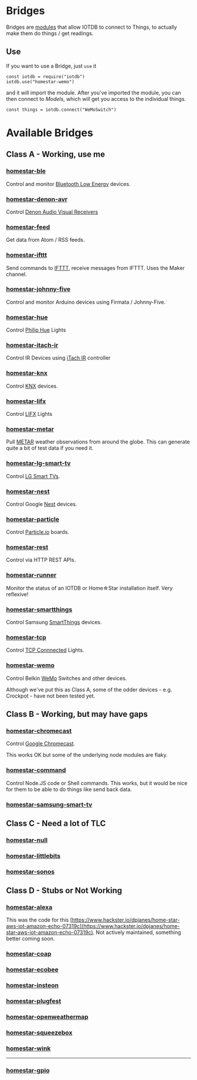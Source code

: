 # Bridges

Bridges are [modules](modules.md) that allow IOTDB to connect to Things, to actually
make them do things / get readings.

## Use

If you want to use a Bridge, just `use` it

    const iotdb = require("iotdb")
    iotdb.use("homestar-wemo")

and it will import the module. After you&apos;ve imported the module, you can then connect
to _Models_, which will get you access to the individual things. 

    const things = iotdb.connect("WeMoSwitch")

# Available Bridges
## Class A - Working, use me

### [homestar-ble](https://github.com/dpjanes/homestar-ble)

Control and monitor [Bluetooth Low Energy](https://en.wikipedia.org/wiki/Bluetooth_low_energy) devices.

### [homestar-denon-avr](https://github.com/dpjanes/homestar-denon-avr)

Control [Denon Audio Visual Receivers](https://usa.denon.com/us/product/hometheater/receivers)

### [homestar-feed](https://github.com/dpjanes/homestar-feed)

Get data from Atom / RSS feeds.

### [homestar-ifttt](https://github.com/dpjanes/homestar-ifttt)

Send commands to [IFTTT](https://ifttt.com/), receive messages from IFTTT. Uses the Maker channel.

### [homestar-johnny-five](https://github.com/dpjanes/homestar-johnny-five)

Control and monitor Arduino devices using Firmata / Johnny-Five.

### [homestar-hue](https://github.com/dpjanes/homestar-hue)

Control [Philip Hue](http://www2.meethue.com/en-ca/) Lights

### [homestar-itach-ir](https://github.com/dpjanes/homestar-itach-ir)

Control IR Devices using [iTach IR](http://www.globalcache.com/products/itach/wf2irspecs/) controller

### [homestar-knx](https://github.com/dpjanes/homestar-knx)

Control [KNX](https://en.wikipedia.org/wiki/KNX_(standard)) devices. 

### [homestar-lifx](https://github.com/dpjanes/homestar-lifx)

Control [LIFX](http://www.lifx.com/) Lights

### [homestar-metar](https://github.com/dpjanes/homestar-metar)

Pull [METAR](https://en.wikipedia.org/wiki/METAR) weather observations from around the globe.
This can generate quite a bit of test data if you need it.

### [homestar-lg-smart-tv](https://github.com/dpjanes/homestar-lg-smart-tv)

Control [LG Smart TVs](http://www.lg.com/us/experience-tvs/smart-tv).

### [homestar-nest](https://github.com/dpjanes/homestar-nest)

Control Google [Nest](https://nest.com/ca/) devices.

### [homestar-particle](https://github.com/dpjanes/homestar-particle)

Control [Particle.io](https://www.particle.io/) boards.

### [homestar-rest](https://github.com/dpjanes/homestar-rest)

Control via HTTP REST APIs.

### [homestar-runner](https://github.com/dpjanes/homestar-runner)

Monitor the status of an IOTDB or Home☆Star installation itself.
Very reflexive!

### [homestar-smartthings](https://github.com/dpjanes/homestar-smartthings)

Control Samsung [SmartThings](https://www.smartthings.com/) devices. 

### [homestar-tcp](https://github.com/dpjanes/homestar-tcp)

Control [TCP Connnected](http://www.tcpi.com/) Lights.

### [homestar-wemo](https://github.com/dpjanes/homestar-wemo)

Control Belkin [WeMo](http://www.wemo.com/) Switches and other devices.

Although we&apos;ve put this as Class A, some of the odder devices - e.g. Crockpot -
have not been tested yet.

## Class B - Working, but may have gaps

### [homestar-chromecast](https://github.com/dpjanes/homestar-chromecast)

Control [Google Chromecast](https://www.google.com/intl/en_ca/chromecast/?utm_source=chromecast.com).

This works OK but some of the underlying node modules are flaky.

### [homestar-command](https://github.com/dpjanes/homestar-command)

Control Node.JS code or Shell commands.
This works, but it would be nice for them to be able to do things like
send back data.

### [homestar-samsung-smart-tv](https://github.com/dpjanes/homestar-samsung-smart-tv)

## Class C - Need a lot of TLC

### [homestar-null](https://github.com/dpjanes/homestar-null)
### [homestar-littlebits](https://github.com/dpjanes/homestar-littlebits)
### [homestar-sonos](https://github.com/dpjanes/homestar-sonos)

## Class D - Stubs or Not Working

### [homestar-alexa](https://github.com/dpjanes/homestar-alexa)

This was the code for this 
[https://www.hackster.io/dpjanes/home-star-aws-iot-amazon-echo-07319c](https://www.hackster.io/dpjanes/home-star-aws-iot-amazon-echo-07319c).
Not actively maintained, something better coming soon.

### [homestar-coap](https://github.com/dpjanes/homestar-coap)
### [homestar-ecobee](https://github.com/dpjanes/homestar-ecobee)
### [homestar-insteon](https://github.com/dpjanes/homestar-insteon)
### [homestar-plugfest](https://github.com/dpjanes/homestar-plugfest)
### [homestar-openweathermap](https://github.com/dpjanes/homestar-openweathermap)
### [homestar-squeezebox](https://github.com/dpjanes/homestar-squeezebox)
### [homestar-wink](https://github.com/dpjanes/homestar-wink)

-------------

### [homestar-gpio](https://github.com/dpjanes/homestar-gpio)
